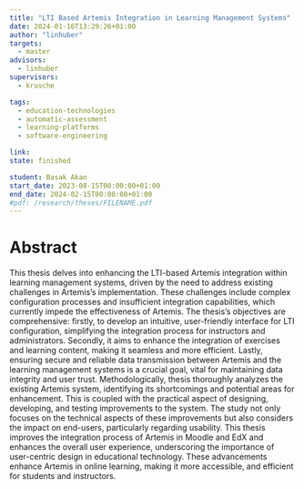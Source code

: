 ```yaml
---
title: "LTI Based Artemis Integration in Learning Management Systems"
date: 2024-01-16T13:29:26+01:00
author: "linhuber"
targets:
  - master
advisors:
  - linhuber
supervisors:
  - krusche

tags:
  - education-technologies
  - automatic-assessment
  - learning-platforms
  - software-engineering

link: 
state: finished

student: Basak Akan
start_date: 2023-08-15T00:00:00+01:00
end_date: 2024-02-15T00:00:00+01:00
#pdf: /research/theses/FILENAME.pdf
---
```

# Abstract

This thesis delves into enhancing the LTI-based Artemis integration within learning management systems, driven by the need to address existing challenges in Artemis’s implementation. These challenges include complex configuration processes and insufficient integration capabilities, which currently impede the effectiveness of Artemis. The thesis’s objectives are comprehensive: firstly, to develop an intuitive, user-friendly interface for LTI configuration, simplifying the integration process for instructors and administrators. Secondly, it aims to enhance the integration of exercises and learning content, making it seamless and more efficient. Lastly, ensuring secure and reliable data transmission between Artemis and the learning management systems is a crucial goal, vital for maintaining data integrity and user trust.
Methodologically, thesis thoroughly analyzes the existing Artemis system, identifying its shortcomings and potential areas for enhancement. This is coupled with the practical aspect of designing, developing, and testing improvements to the system. The study not only focuses on the technical aspects of these improvements but also considers the impact on end-users, particularly regarding usability.
This thesis improves the integration process of Artemis in Moodle and EdX and enhances the overall user experience, underscoring the importance of user-centric design in educational technology. These advancements enhance Artemis in online learning, making it more accessible, and efficient for students and instructors.
